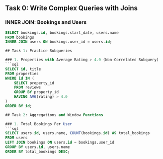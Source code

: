 ## Task 0: Write Complex Queries with Joins

### INNER JOIN: Bookings and Users
```sql
SELECT bookings.id, bookings.start_date, users.name
FROM bookings
INNER JOIN users ON bookings.user_id = users.id;

## Task 1: Practice Subqueries

### 1. Properties with Average Rating > 4.0 (Non-Correlated Subquery)
```sql
SELECT id, title
FROM properties
WHERE id IN (
    SELECT property_id
    FROM reviews
    GROUP BY property_id
    HAVING AVG(rating) > 4.0
)
ORDER BY id;

## Task 2: Aggregations and Window Functions

### 1. Total Bookings Per User
```sql
SELECT users.id, users.name, COUNT(bookings.id) AS total_bookings
FROM users
LEFT JOIN bookings ON users.id = bookings.user_id
GROUP BY users.id, users.name
ORDER BY total_bookings DESC;
